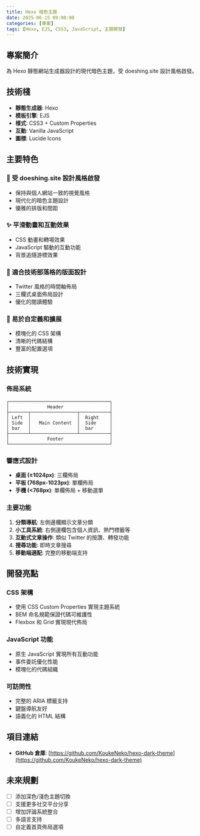 ```yaml
---
title: Hexo 暗色主題
date: 2025-06-15 09:00:00
categories: [專案]
tags: [Hexo, EJS, CSS3, JavaScript, 主題開發]
---
```


## 專案簡介

為 Hexo 靜態網站生成器設計的現代暗色主題，受 doeshing.site 設計風格啟發。

## 技術棧

- **靜態生成器**: Hexo
- **模板引擎**: EJS
- **樣式**: CSS3 + Custom Properties
- **互動**: Vanilla JavaScript
- **圖標**: Lucide Icons

## 主要特色

### 🎯 受 doeshing.site 設計風格啟發
- 保持與個人網站一致的視覺風格
- 現代化的暗色主題設計
- 優雅的排版和間距

### ✨ 平滑動畫和互動效果
- CSS 動畫和轉場效果
- JavaScript 驅動的互動功能
- 背景追隨游標效果

### 📝 適合技術部落格的版面設計
- Twitter 風格的時間軸佈局
- 三欄式桌面佈局設計
- 優化的閱讀體驗

### 🔧 易於自定義和擴展
- 模塊化的 CSS 架構
- 清晰的代碼結構
- 豐富的配置選項

## 技術實現

### 佈局系統
```
┌─────────────────────────────────────┐
│              Header                 │
├───────┬─────────────────┬───────────┤
│ Left  │                 │  Right    │
│ Side  │   Main Content  │  Side     │
│ bar   │                 │  bar      │
├───────┴─────────────────┴───────────┤
│              Footer                 │
└─────────────────────────────────────┘
```

### 響應式設計
- **桌面 (≥1024px)**: 三欄佈局
- **平板 (768px-1023px)**: 單欄佈局
- **手機 (<768px)**: 單欄佈局 + 移動選單

### 主要功能
1. **分類導航**: 左側邊欄顯示文章分類
2. **小工具系統**: 右側邊欄包含個人資訊、熱門標籤等
3. **互動式文章操作**: 類似 Twitter 的按讚、轉發功能
4. **搜尋功能**: 即時文章搜尋
5. **移動端適配**: 完整的移動端支持

## 開發亮點

### CSS 架構
- 使用 CSS Custom Properties 實現主題系統
- BEM 命名規範保證代碼可維護性
- Flexbox 和 Grid 實現現代佈局

### JavaScript 功能
- 原生 JavaScript 實現所有互動功能
- 事件委託優化性能
- 模塊化的代碼組織

### 可訪問性
- 完整的 ARIA 標籤支持
- 鍵盤導航友好
- 語義化的 HTML 結構

## 項目連結

- **GitHub 倉庫**: [https://github.com/KoukeNeko/hexo-dark-theme](https://github.com/KoukeNeko/hexo-dark-theme)

## 未來規劃

- [ ] 添加深色/淺色主題切換
- [ ] 支援更多社交平台分享
- [ ] 增加評論系統整合
- [ ] 多語言支持
- [ ] 自定義首頁佈局選項